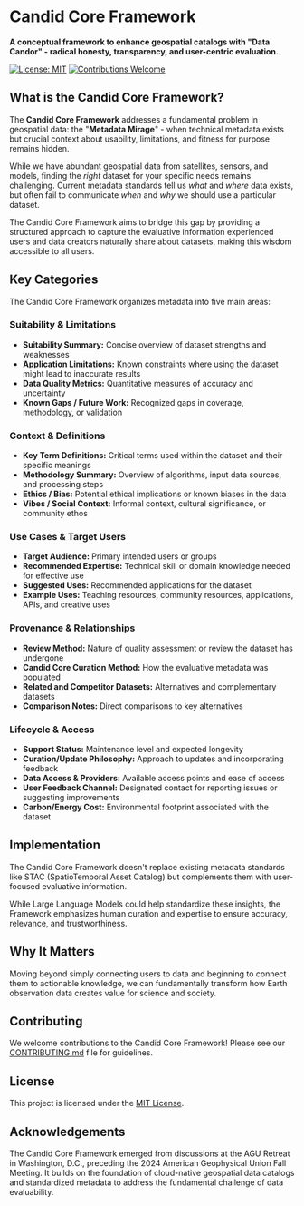 # Candid Core Framework

**A conceptual framework to enhance geospatial catalogs with "Data Candor" - radical honesty, transparency, and user-centric evaluation.**

[![License: MIT](https://img.shields.io/badge/License-MIT-yellow.svg)](https://opensource.org/licenses/MIT)
[![Contributions Welcome](https://img.shields.io/badge/Contributions-Welcome-brightgreen.svg)](CONTRIBUTING.md)

## What is the Candid Core Framework?

The **Candid Core Framework** addresses a fundamental problem in geospatial data: the "**Metadata Mirage**" - when technical metadata exists but crucial context about usability, limitations, and fitness for purpose remains hidden.

While we have abundant geospatial data from satellites, sensors, and models, finding the *right* dataset for your specific needs remains challenging. Current metadata standards tell us *what* and *where* data exists, but often fail to communicate *when* and *why* we should use a particular dataset.

The Candid Core Framework aims to bridge this gap by providing a structured approach to capture the evaluative information experienced users and data creators naturally share about datasets, making this wisdom accessible to all users.

## Key Categories

The Candid Core Framework organizes metadata into five main areas:

### Suitability & Limitations
- **Suitability Summary:** Concise overview of dataset strengths and weaknesses
- **Application Limitations:** Known constraints where using the dataset might lead to inaccurate results
- **Data Quality Metrics:** Quantitative measures of accuracy and uncertainty
- **Known Gaps / Future Work:** Recognized gaps in coverage, methodology, or validation

### Context & Definitions
- **Key Term Definitions:** Critical terms used within the dataset and their specific meanings
- **Methodology Summary:** Overview of algorithms, input data sources, and processing steps
- **Ethics / Bias:** Potential ethical implications or known biases in the data
- **Vibes / Social Context:** Informal context, cultural significance, or community ethos

### Use Cases & Target Users
- **Target Audience:** Primary intended users or groups
- **Recommended Expertise:** Technical skill or domain knowledge needed for effective use
- **Suggested Uses:** Recommended applications for the dataset
- **Example Uses:** Teaching resources, community resources, applications, APIs, and creative uses

### Provenance & Relationships
- **Review Method:** Nature of quality assessment or review the dataset has undergone
- **Candid Core Curation Method:** How the evaluative metadata was populated
- **Related and Competitor Datasets:** Alternatives and complementary datasets
- **Comparison Notes:** Direct comparisons to key alternatives

### Lifecycle & Access
- **Support Status:** Maintenance level and expected longevity
- **Curation/Update Philosophy:** Approach to updates and incorporating feedback
- **Data Access & Providers:** Available access points and ease of access
- **User Feedback Channel:** Designated contact for reporting issues or suggesting improvements
- **Carbon/Energy Cost:** Environmental footprint associated with the dataset

## Implementation

The Candid Core Framework doesn't replace existing metadata standards like STAC (SpatioTemporal Asset Catalog) but complements them with user-focused evaluative information. 

While Large Language Models could help standardize these insights, the Framework emphasizes human curation and expertise to ensure accuracy, relevance, and trustworthiness.

## Why It Matters

Moving beyond simply connecting users to data and beginning to connect them to actionable knowledge, we can fundamentally transform how Earth observation data creates value for science and society.

## Contributing

We welcome contributions to the Candid Core Framework! Please see our [CONTRIBUTING.md](CONTRIBUTING.md) file for guidelines.

## License

This project is licensed under the [MIT License](LICENSE).

## Acknowledgements

The Candid Core Framework emerged from discussions at the AGU Retreat in Washington, D.C., preceding the 2024 American Geophysical Union Fall Meeting. It builds on the foundation of cloud-native geospatial data catalogs and standardized metadata to address the fundamental challenge of data evaluability.

